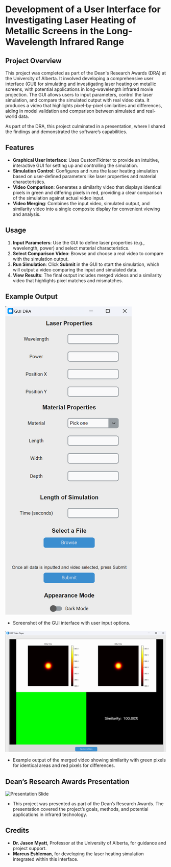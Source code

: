 # Development of a User Interface for Investigating Laser Heating of Metallic Screens in the Long-Wavelength Infrared Range

## Project Overview
This project was completed as part of the Dean's Research Awards (DRA) at the University of Alberta. It involved developing a comprehensive user interface (GUI) for simulating and investigating laser heating on metallic screens, with potential applications in long-wavelength infrared movie projection. The GUI allows users to input parameters, control the laser simulation, and compare the simulated output with real video data. It produces a video that highlights pixel-by-pixel similarities and differences, aiding in model validation and comparison between simulated and real-world data.

As part of the DRA, this project culminated in a presentation, where I shared the findings and demonstrated the software’s capabilities.

## Features
- **Graphical User Interface**: Uses CustomTkinter to provide an intuitive, interactive GUI for setting up and controlling the simulation.
- **Simulation Control**: Configures and runs the laser heating simulation based on user-defined parameters like laser properties and material characteristics.
- **Video Comparison**: Generates a similarity video that displays identical pixels in green and differing pixels in red, providing a clear comparison of the simulation against actual video input.
- **Video Merging**: Combines the input video, simulated output, and similarity video into a single composite display for convenient viewing and analysis.

## Usage
1. **Input Parameters**: Use the GUI to define laser properties (e.g., wavelength, power) and select material characteristics.
2. **Select Comparison Video**: Browse and choose a real video to compare with the simulation output.
3. **Run Simulation**: Click **Submit** in the GUI to start the simulation, which will output a video comparing the input and simulated data.
4. **View Results**: The final output includes merged videos and a similarity video that highlights pixel matches and mismatches.

## Example Output
![GUI Screenshot](images/GUI_picture.png)
- Screenshot of the GUI interface with user input options.

![Comparison Video Output](images/Video_photo.png)
- Example output of the merged video showing similarity with green pixels for identical areas and red pixels for differences.

## Dean’s Research Awards Presentation
![Presentation Slide](images/presentation.pptx.jpg)
- This project was presented as part of the Dean’s Research Awards. The presentation covered the project’s goals, methods, and potential applications in infrared technology.

## Credits
- **Dr. Jason Myatt**, Professor at the University of Alberta, for guidance and project support.
- **Marcus Eshleman**, for developing the laser heating simulation integrated within this interface.
